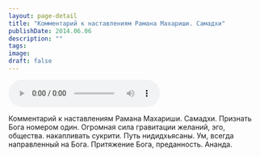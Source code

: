 ```yaml
---
layout: page-detail
title: "Комментарий к наставлениям Рамана Махариши. Самадхи"
publishDate: 2014.06.06
description: ""
tags:
image:
draft: false
---
```


<audio title="2014.06.06 - Комментарий к наставлениям Рамана Махариши. Самадхи.mp3" src="/upload/iblock/4c0/4c00b7af1f26346f983bd8120e28274f.mp3" controls=""></audio>

 Комментарий к наставлениям Рамана Махариши. Самадхи. Признать Бога номером один. Огромная сила гравитации желаний, эго, общества. накапливать сукрити. Путь нидидхьясаны. Ум, всегда направленный на Бога. Притяжение Бога, преданность. Ананда. 

  

